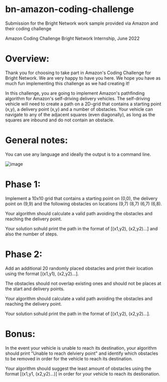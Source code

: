 # bn-amazon-coding-challenge
Submission for the Bright Network work sample provided via Amazon and their coding challenge

Amazon Coding Challenge
Bright Network Internship, June 2022

# Overview:
Thank you for choosing to take part in Amazon's Coding Challenge for Bright Network. We are very happy to have you here. We hope you have as much fun implementing this challenge as we had creating it!

In this challenge, you are going to implement Amazon's pathfinding algorithm for Amazon's self-driving delivery vehicles. The self-driving vehicle will need to create a path on a 2D-grid that contains a starting point (x,y), a delivery point (x,y) and a number of obstacles. Your vehicle can navigate to any of the adjacent squares (even diagonally), as long as the squares are inbound and do not contain an obstacle.

# General notes:
You can use any language and ideally the output is to a command line.

![image](https://user-images.githubusercontent.com/37941097/175008658-79e1171f-5065-4839-a949-53685e4cfcaf.png)

# Phase 1:
Implement a 10x10 grid that contains a starting point on (0,0), the delivery point on (9,9) and the following obstacles on locations (9,7) (8,7) (6,7) (6,8).

Your algorithm should calculate a valid path avoiding the obstacles and reaching the delivery point.

Your solution sohuld print the path in the format of [(x1,y2), (x2,y2)...] and also the number of steps.

# Phase 2:
Add an additional 20 randomly placed obstacles and print their location using the format [(x1,y1), (x2,y2)...].

The obstacles should not overlap existing ones and should not be places at the start and delivery points.

Your algorithm should calculate a valid path avoiding the obstacles and reaching the delivery point.

Your solution sohuld print the path in the format of [(x1,y2), (x2,y2)...].

# Bonus:
In the event your vehicle is unable to reach its destination, your algorithm should print "Unable to reach delviery point" and identify which obstacles to be removed in order for the vehicle to reach its destination.

Your algorithm should suggest the least amount of obstacles using the format [(x1,y1, (x2,y2)...)] in order for your vehicle to reach its destionation.
